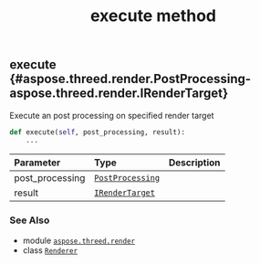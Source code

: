 ﻿---
title: execute method
second_title: Aspose.3D for Python via .NET API References
description: 
type: docs
weight: 40
url: /python-net/aspose.threed.render/renderer/execute/
is_root: false
---

## execute {#aspose.threed.render.PostProcessing-aspose.threed.render.IRenderTarget}

Execute an post processing on specified render target



```python
def execute(self, post_processing, result):
    ...
```


| Parameter | Type | Description |
| :- | :- | :- |
| post_processing | [`PostProcessing`](/3d/python-net/aspose.threed.render/postprocessing) |  |
| result | [`IRenderTarget`](/3d/python-net/aspose.threed.render/irendertarget) |  |



### See Also
* module [`aspose.threed.render`](../../)
* class [`Renderer`](/3d/python-net/aspose.threed.render/renderer)
